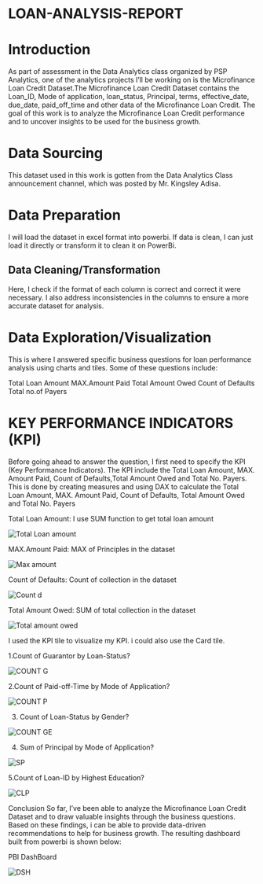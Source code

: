 # LOAN-ANALYSIS-REPORT
# Introduction
As part of assessment in the Data Analytics class organized by PSP Analytics, one of the analytics projects I’ll be working on is the Microfinance Loan Credit Dataset.The Microfinance Loan Credit Dataset contains the Loan_ID,	Mode of application,	loan_status,	Principal,	terms,	effective_date,	due_date,	paid_off_time and other data of the Microfinance Loan Credit. The goal of this work is to analyze the Microfinance Loan Credit performance and to uncover insights to be used for the business growth.

# Data Sourcing
This dataset used in this work is gotten from the Data Analytics Class announcement channel, which was posted by Mr. Kingsley Adisa.

# Data Preparation
I will load the dataset in excel format into powerbi. If data is clean, I can just load it directly or transform it to clean it on PowerBi.

## Data Cleaning/Transformation
Here, I check if the format of each column is correct and correct it were necessary. I also address inconsistencies in the columns to ensure a more accurate dataset for analysis.

# Data Exploration/Visualization
This is where I answered specific business questions for loan performance analysis using charts and tiles. Some of these questions include:

Total Loan Amount
MAX.Amount Paid
Total Amount Owed
Count of Defaults
Total no.of Payers

# KEY PERFORMANCE INDICATORS (KPI)
Before going ahead to answer the question, I first need to specify the KPI (Key Performance Indicators). The KPI include the Total Loan Amount, MAX. Amount Paid, Count of Defaults,Total Amount Owed and Total No. Payers. This is done by creating measures and using DAX to calculate the Total Loan Amount, MAX. Amount Paid, Count of Defaults, Total Amount Owed and Total No. Payers 

Total Loan Amount: I use SUM function to get total loan amount

  ![Total Loan amount](https://github.com/user-attachments/assets/77456f67-732f-41ae-8d50-60f458072f43)


MAX.Amount Paid: MAX of Principles in the dataset

  ![Max  amount ](https://github.com/user-attachments/assets/b1418fa9-28e0-44cf-b5b5-d12a63be7fc1)


Count of Defaults: Count of collection in the dataset

  ![Count d](https://github.com/user-attachments/assets/333fa3dd-5a0e-488f-b853-96205dd85675)


Total Amount Owed: SUM of total collection in the dataset

  ![Total amount owed](https://github.com/user-attachments/assets/f725c360-27fd-4402-920d-5cd059acc930)


I used the KPI tile to visualize my KPI. i could also use the Card tile.

1.Count of Guarantor by Loan-Status? 

  ![COUNT G](https://github.com/user-attachments/assets/db615139-bae5-441e-a1ff-fd3a504f0fba)


2.Count of Paid-off-Time by Mode of Application?

  ![COUNT P](https://github.com/user-attachments/assets/58b6939c-5adf-4f89-9012-84dbb9630525)


3.  Count of Loan-Status by Gender?

  ![COUNT GE](https://github.com/user-attachments/assets/499a8c78-2985-49b7-82a1-b8bfe39e1de0)
  
4. Sum of Principal by Mode of Application?
     
  ![SP](https://github.com/user-attachments/assets/debc0abc-a3cc-4235-8443-93dfcad4e3c4)
  
5.Count of Loan-ID by Highest Education?

  ![CLP](https://github.com/user-attachments/assets/52827fdc-3ac5-4e84-9514-e2d2518c2084)



Conclusion
So far, I’ve been able to analyze the Microfinance Loan Credit Dataset and to draw valuable insights through the business questions. Based on these findings, i can be able to provide data-driven recommendations to help for business growth. The resulting dashboard built from powerbi is shown below:

PBI DashBoard

  ![DSH](https://github.com/user-attachments/assets/bf64a848-3b51-49f7-a95f-5491f05bd25b)

